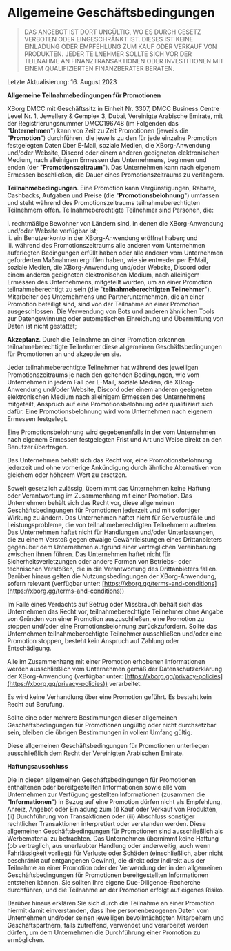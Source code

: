 # Allgemeine Geschäftsbedingungen

> DAS ANGEBOT IST DORT UNGÜLTIG, WO ES DURCH GESETZ VERBOTEN ODER EINGESCHRÄNKT IST. DIESES IST KEINE EINLADUNG ODER EMPFEHLUNG ZUM KAUF ODER VERKAUF VON PRODUKTEN. JEDER TEILNEHMER SOLLTE SICH VOR DER TEILNAHME AN FINANZTRANSAKTIONEN ODER INVESTITIONEN MIT EINEM QUALIFIZIERTEN FINANZBERATER BERATEN.

Letzte Aktualisierung: 16. August 2023

**Allgemeine Teilnahmebedingungen für Promotionen**

XBorg DMCC mit Geschäftssitz in Einheit Nr. 3307, DMCC Business Centre Level Nr. 1, Jewellery & Gemplex 3, Dubai, Vereinigte Arabische Emirate, mit der Registrierungsnummer DMCC196748 (im Folgenden das "**Unternehmen**") kann von Zeit zu Zeit Promotionen (jeweils die "**Promotion**") durchführen, die jeweils zu den für jede einzelne Promotion festgelegten Daten über E-Mail, soziale Medien, die XBorg-Anwendung und/oder Website, Discord oder einem anderen geeigneten elektronischen Medium, nach alleinigem Ermessen des Unternehmens, beginnen und enden (der "**Promotionszeitraum**"). Das Unternehmen kann nach eigenem Ermessen beschließen, die Dauer eines Promotionszeitraums zu verlängern.

**Teilnahmebedingungen**. Eine Promotion kann Vergünstigungen, Rabatte, Cashbacks, Aufgaben und Preise (die "**Promotionsbelohnung**") umfassen und steht während des Promotionszeitraums teilnahmeberechtigten Teilnehmern offen. Teilnahmeberechtigte Teilnehmer sind Personen, die:

i. rechtmäßige Bewohner von Ländern sind, in denen die XBorg-Anwendung und/oder Website verfügbar ist;\
ii. ein Benutzerkonto in der XBorg-Anwendung eröffnet haben; und\
iii. während des Promotionszeitraums alle anderen vom Unternehmen auferlegten Bedingungen erfüllt haben oder alle anderen vom Unternehmen geforderten Maßnahmen ergriffen haben, wie sie entweder per E-Mail, soziale Medien, die XBorg-Anwendung und/oder Website, Discord oder einem anderen geeigneten elektronischen Medium, nach alleinigem Ermessen des Unternehmens, mitgeteilt wurden, um an einer Promotion teilnahmeberechtigt zu sein (die "**teilnahmeberechtigten Teilnehmer**"). Mitarbeiter des Unternehmens und Partnerunternehmen, die an einer Promotion beteiligt sind, sind von der Teilnahme an einer Promotion ausgeschlossen. Die Verwendung von Bots und anderen ähnlichen Tools zur Datengewinnung oder automatischen Einreichung und Übermittlung von Daten ist nicht gestattet;

**Akzeptanz**. Durch die Teilnahme an einer Promotion erkennen teilnahmeberechtigte Teilnehmer diese allgemeinen Geschäftsbedingungen für Promotionen an und akzeptieren sie.

Jeder teilnahmeberechtigte Teilnehmer hat während des jeweiligen Promotionszeitraums je nach den geltenden Bedingungen, wie vom Unternehmen in jedem Fall per E-Mail, soziale Medien, die XBorg-Anwendung und/oder Website, Discord oder einem anderen geeigneten elektronischen Medium nach alleinigem Ermessen des Unternehmens mitgeteilt, Anspruch auf eine Promotionsbelohnung oder qualifiziert sich dafür. Eine Promotionsbelohnung wird vom Unternehmen nach eigenem Ermessen festgelegt.

Eine Promotionsbelohnung wird gegebenenfalls in der vom Unternehmen nach eigenem Ermessen festgelegten Frist und Art und Weise direkt an den Benutzer übertragen.

Das Unternehmen behält sich das Recht vor, eine Promotionsbelohnung jederzeit und ohne vorherige Ankündigung durch ähnliche Alternativen von gleichem oder höherem Wert zu ersetzen.

Soweit gesetzlich zulässig, übernimmt das Unternehmen keine Haftung oder Verantwortung im Zusammenhang mit einer Promotion. Das Unternehmen behält sich das Recht vor, diese allgemeinen Geschäftsbedingungen für Promotionen jederzeit und mit sofortiger Wirkung zu ändern. Das Unternehmen haftet nicht für Serverausfälle und Leistungsprobleme, die von teilnahmeberechtigten Teilnehmern auftreten. Das Unternehmen haftet nicht für Handlungen und/oder Unterlassungen, die zu einem Verstoß gegen etwaige Gewährleistungen eines Drittanbieters gegenüber dem Unternehmen aufgrund einer vertraglichen Vereinbarung zwischen ihnen führen. Das Unternehmen haftet nicht für Sicherheitsverletzungen oder andere Formen von Betriebs- oder technischen Verstößen, die in die Verantwortung des Drittanbieters fallen. Darüber hinaus gelten die Nutzungsbedingungen der XBorg-Anwendung, sofern relevant (verfügbar unter: [https://xborg.gg/terms-and-conditions](https://xborg.gg/terms-and-conditions))

Im Falle eines Verdachts auf Betrug oder Missbrauch behält sich das Unternehmen das Recht vor, teilnahmeberechtigte Teilnehmer ohne Angabe von Gründen von einer Promotion auszuschließen, eine Promotion zu stoppen und/oder eine Promotionsbelohnung zurückzufordern. Sollte das Unternehmen teilnahmeberechtigte Teilnehmer ausschließen und/oder eine Promotion stoppen, besteht kein Anspruch auf Zahlung oder Entschädigung.

Alle im Zusammenhang mit einer Promotion erhobenen Informationen werden ausschließlich vom Unternehmen gemäß der Datenschutzerklärung der XBorg-Anwendung (verfügbar unter: [https://xborg.gg/privacy-policies](https://xborg.gg/privacy-policies)) verarbeitet.

Es wird keine Verhandlung über eine Promotion geführt. Es besteht kein Recht auf Berufung.

Sollte eine oder mehrere Bestimmungen dieser allgemeinen Geschäftsbedingungen für Promotionen ungültig oder nicht durchsetzbar sein, bleiben die übrigen Bestimmungen in vollem Umfang gültig.

Diese allgemeinen Geschäftsbedingungen für Promotionen unterliegen ausschließlich dem Recht der Vereinigten Arabischen Emirate.

&#x20;

**Haftungsausschluss**

Die in diesen allgemeinen Geschäftsbedingungen für Promotionen enthaltenen oder bereitgestellten Informationen sowie alle vom Unternehmen zur Verfügung gestellten Informationen (zusammen die "**Informationen**") in Bezug auf eine Promotion dürfen nicht als Empfehlung, Anreiz, Angebot oder Einladung zum (i) Kauf oder Verkauf von Produkten, (ii) Durchführung von Transaktionen oder (iii) Abschluss sonstiger rechtlicher Transaktionen interpretiert oder verstanden werden. Diese allgemeinen Geschäftsbedingungen für Promotionen sind ausschließlich als Werbematerial zu betrachten. Das Unternehmen übernimmt keine Haftung (ob vertraglich, aus unerlaubter Handlung oder anderweitig, auch wenn Fahrlässigkeit vorliegt) für Verluste oder Schäden (einschließlich, aber nicht beschränkt auf entgangenen Gewinn), die direkt oder indirekt aus der Teilnahme an einer Promotion oder der Verwendung der in den allgemeinen Geschäftsbedingungen für Promotionen bereitgestellten Informationen entstehen können. Sie sollten Ihre eigene Due-Diligence-Recherche durchführen, und die Teilnahme an der Promotion erfolgt auf eigenes Risiko.

&#x20;

Darüber hinaus erklären Sie sich durch die Teilnahme an einer Promotion hiermit damit einverstanden, dass Ihre personenbezogenen Daten vom Unternehmen und/oder seinen jeweiligen bevollmächtigten Mitarbeitern und Geschäftspartnern, falls zutreffend, verwendet und verarbeitet werden dürfen, um dem Unternehmen die Durchführung einer Promotion zu ermöglichen.